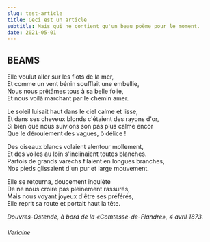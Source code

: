 ```yaml
---
slug: test-article
title: Ceci est un article
subtitle: Mais qui ne contient qu'un beau poème pour le moment.
date: 2021-05-01
---
```

## BEAMS 

Elle voulut aller sur les flots de la mer, \
Et comme un vent bénin soufflait une embellie, \
Nous nous prêtâmes tous à sa belle folie, \
Et nous voilà marchant par le chemin amer. 

Le soleil luisait haut dans le ciel calme et lisse, \
Et dans ses cheveux blonds c'étaient des rayons d'or, \
Si bien que nous suivions son pas plus calme encor \
Que le déroulement des vagues, ô délice !

Des oiseaux blancs volaient alentour mollement, \
Et des voiles au loin s'inclinaient toutes blanches. \
Parfois de grands varechs filaient en longues branches, \
Nos pieds glissaient d'un pur et large mouvement. 

Elle se retourna, doucement inquiète \
De ne nous croire pas pleinement rassurés, \
Mais nous voyant joyeux d'être ses préférés, \
Elle reprit sa route et portait haut la tête. 

*Douvres-Ostende, à bord de la «Comtesse-de-Flandre», 4 avril 1873.*

###### Verlaine